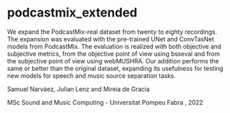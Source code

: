 # podcastmix_extended


We expand the PodcastMix-real dataset from twenty to eighty recordings. The expansion was evaluated with the pre-trained UNet and ConvTasNet models from PodcastMix. The evaluation is realized with both objective and subjective metrics, from the objective point of view using bsseval and from the subjective point of view using webMUSHRA. Our addition performs the same or better than the original dataset, expanding its usefulness for testing new models for speech and music source separation tasks.


Samuel Narváez, Julian Lenz and Mireia de Gracia

MSc Sound and Music Computing - Universitat Pompeu Fabra , 2022
